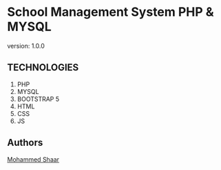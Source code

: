 # School Management System PHP & MYSQL

version: 1.0.0

## TECHNOLOGIES

1. PHP
1. MYSQL
1. BOOTSTRAP 5
1. HTML
1. CSS
1. JS


## Authors

[Mohammed Shaar](https://github.com/moshaar/)

